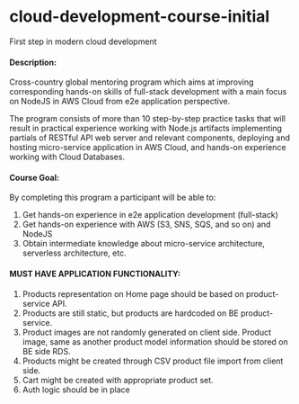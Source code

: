 # cloud-development-course-initial
First step in modern cloud development

#### Description:
Cross-country global mentoring program which aims at improving corresponding hands-on skills of full-stack development with a main focus on NodeJS in AWS Cloud from e2e application perspective.

The program consists of more than 10 step-by-step practice tasks that will result in practical experience working with Node.js artifacts implementing partials of RESTful API web server and relevant components, deploying and hosting micro-service application in AWS Cloud, and hands-on experience working with Cloud Databases.


#### Course Goal:
By completing this program a participant will be able to:

1. Get hands-on experience in e2e application development (full-stack)
2. Get hands-on experience with AWS (S3, SNS, SQS, and so on) and NodeJS
3. Obtain intermediate knowledge about micro-service architecture, serverless architecture, etc.

#### MUST HAVE APPLICATION FUNCTIONALITY: 
 
1. Products representation on Home page should be based on product-service API.
2. Products are still static, but products are hardcoded on BE product-service.
3. Product images are not randomly generated on client side. Product image, same as another product model information should be stored on BE side RDS.
4. Products might be created through CSV product file import from client side.
5. Cart might be created with appropriate product set.
6. Auth logic should be in place 
